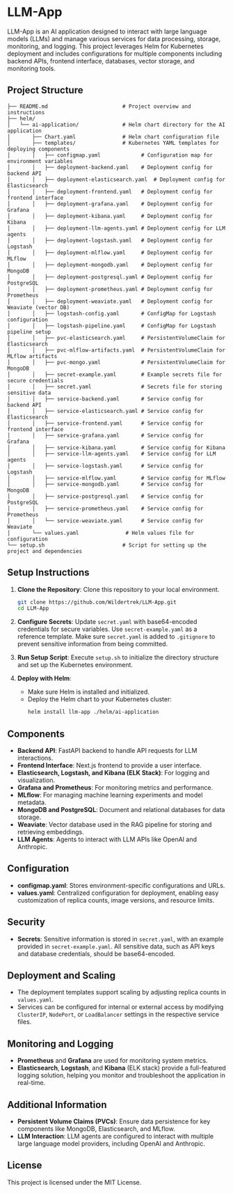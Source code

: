 # LLM-App

LLM-App is an AI application designed to interact with large language models (LLMs) and manage various services for data processing, storage, monitoring, and logging. This project leverages Helm for Kubernetes deployment and includes configurations for multiple components including backend APIs, frontend interface, databases, vector storage, and monitoring tools.

## Project Structure

```plaintext
├── README.md                        # Project overview and instructions
├── helm/
│   └── ai-application/              # Helm chart directory for the AI application
│       ├── Chart.yaml               # Helm chart configuration file
│       ├── templates/               # Kubernetes YAML templates for deploying components
│       │   ├── configmap.yaml             # Configuration map for environment variables
│       │   ├── deployment-backend.yaml    # Deployment config for backend API
│       │   ├── deployment-elasticsearch.yaml  # Deployment config for Elasticsearch
│       │   ├── deployment-frontend.yaml   # Deployment config for frontend interface
│       │   ├── deployment-grafana.yaml    # Deployment config for Grafana
│       │   ├── deployment-kibana.yaml     # Deployment config for Kibana
│       │   ├── deployment-llm-agents.yaml # Deployment config for LLM agents
│       │   ├── deployment-logstash.yaml   # Deployment config for Logstash
│       │   ├── deployment-mlflow.yaml     # Deployment config for MLflow
│       │   ├── deployment-mongodb.yaml    # Deployment config for MongoDB
│       │   ├── deployment-postgresql.yaml # Deployment config for PostgreSQL
│       │   ├── deployment-prometheus.yaml # Deployment config for Prometheus
│       │   ├── deployment-weaviate.yaml   # Deployment config for Weaviate (vector DB)
│       │   ├── logstash-config.yaml       # ConfigMap for Logstash configuration
│       │   ├── logstash-pipeline.yaml     # ConfigMap for Logstash pipeline setup
│       │   ├── pvc-elasticsearch.yaml     # PersistentVolumeClaim for Elasticsearch
│       │   ├── pvc-mlflow-artifacts.yaml  # PersistentVolumeClaim for MLflow artifacts
│       │   ├── pvc-mongo.yaml             # PersistentVolumeClaim for MongoDB
│       │   ├── secret-example.yaml        # Example secrets file for secure credentials
│       │   ├── secret.yaml                # Secrets file for storing sensitive data
│       │   ├── service-backend.yaml       # Service config for backend API
│       │   ├── service-elasticsearch.yaml # Service config for Elasticsearch
│       │   ├── service-frontend.yaml      # Service config for frontend interface
│       │   ├── service-grafana.yaml       # Service config for Grafana
│       │   ├── service-kibana.yaml        # Service config for Kibana
│       │   ├── service-llm-agents.yaml    # Service config for LLM agents
│       │   ├── service-logstash.yaml      # Service config for Logstash
│       │   ├── service-mlflow.yaml        # Service config for MLflow
│       │   ├── service-mongodb.yaml       # Service config for MongoDB
│       │   ├── service-postgresql.yaml    # Service config for PostgreSQL
│       │   ├── service-prometheus.yaml    # Service config for Prometheus
│       │   └── service-weaviate.yaml      # Service config for Weaviate
│       └── values.yaml               # Helm values file for configuration
└── setup.sh                         # Script for setting up the project and dependencies
```

## Setup Instructions

1. **Clone the Repository**: Clone this repository to your local environment.
   ```bash
   git clone https://github.com/Wildertrek/LLM-App.git
   cd LLM-App
   ```

2. **Configure Secrets**: Update `secret.yaml` with base64-encoded credentials for secure variables. Use `secret-example.yaml` as a reference template. Make sure `secret.yaml` is added to `.gitignore` to prevent sensitive information from being committed.

3. **Run Setup Script**: Execute `setup.sh` to initialize the directory structure and set up the Kubernetes environment.

4. **Deploy with Helm**:
   - Make sure Helm is installed and initialized.
   - Deploy the Helm chart to your Kubernetes cluster:
     ```bash
     helm install llm-app ./helm/ai-application
     ```

## Components

- **Backend API**: FastAPI backend to handle API requests for LLM interactions.
- **Frontend Interface**: Next.js frontend to provide a user interface.
- **Elasticsearch, Logstash, and Kibana (ELK Stack)**: For logging and visualization.
- **Grafana and Prometheus**: For monitoring metrics and performance.
- **MLflow**: For managing machine learning experiments and model metadata.
- **MongoDB and PostgreSQL**: Document and relational databases for data storage.
- **Weaviate**: Vector database used in the RAG pipeline for storing and retrieving embeddings.
- **LLM Agents**: Agents to interact with LLM APIs like OpenAI and Anthropic.

## Configuration

- **configmap.yaml**: Stores environment-specific configurations and URLs.
- **values.yaml**: Centralized configuration for deployment, enabling easy customization of replica counts, image versions, and resource limits.

## Security

- **Secrets**: Sensitive information is stored in `secret.yaml`, with an example provided in `secret-example.yaml`. All sensitive data, such as API keys and database credentials, should be base64-encoded.

## Deployment and Scaling

- The deployment templates support scaling by adjusting replica counts in `values.yaml`.
- Services can be configured for internal or external access by modifying `ClusterIP`, `NodePort`, or `LoadBalancer` settings in the respective service files.

## Monitoring and Logging

- **Prometheus** and **Grafana** are used for monitoring system metrics.
- **Elasticsearch**, **Logstash**, and **Kibana** (ELK stack) provide a full-featured logging solution, helping you monitor and troubleshoot the application in real-time.

## Additional Information

- **Persistent Volume Claims (PVCs)**: Ensure data persistence for key components like MongoDB, Elasticsearch, and MLflow.
- **LLM Interaction**: LLM agents are configured to interact with multiple large language model providers, including OpenAI and Anthropic.

## License

This project is licensed under the MIT License.
```

